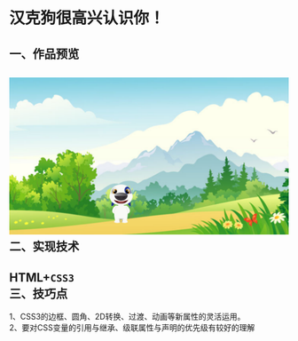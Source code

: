 汉克狗很高兴认识你！
=======================
一、作品预览<br>
------------------------
![cartoon dog](https://github.com/YuBaiLian123/Hanke-dog/blob/master/Cartoon%20Dog.png)
二、实现技术<br>
---------------------------
HTML+`CSS3`<br>
三、技巧点<br>
---------------------------
1、CSS3的边框、圆角、2D转换、过渡、动画等新属性的灵活运用。<br>
2、要对CSS变量的引用与继承、级联属性与声明的优先级有较好的理解
